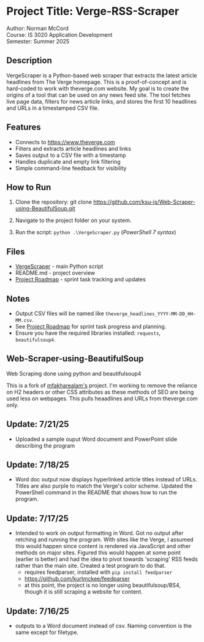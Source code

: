 # Project Title: Verge-RSS-Scraper

Author: Norman McCord  
Course: IS 3020 Application Development  
Semester: Summer 2025  

## Description

VergeScraper is a Python-based web scraper that extracts the latest article headlines from The Verge homepage. This is a proof-of-concept and is hard-coded to work with theverge.com website. My goal is to create the origins of a tool that can be used on any news feed site. The tool fetches live page data, filters for news article links, and stores the first 10 headlines and URLs in a timestamped CSV file.

## Features

- Connects to https://www.theverge.com
- Filters and extracts article headlines and links
- Saves output to a CSV file with a timestamp
- Handles duplicate and empty link filtering
- Simple command-line feedback for visibility

## How to Run

1. Clone the repository:
   git clone https://github.com/ksu-is/Web-Scraper-using-BeautifulSoup.git

2. Navigate to the project folder on your system.

3. Run the script:
   `python .\VergeScraper.py` (*PowerShell 7 syntax*)

## Files

- [VergeScraper](VergeScraper.py) - main Python script
- README.md - project overview
- [Project Roadmap](ProjectRoadmap.md) - sprint task tracking and updates

## Notes

- Output CSV files will be named like `theverge_headlines_YYYY-MM-DD_HH-MM.csv`.
- See [Project Roadmap](ProjectRoadmap.md) for sprint task progress and planning.
- Ensure you have the required libraries installed: `requests`, `beautifulsoup4`.

## Web-Scraper-using-BeautifulSoup
Web Scraping done using python and beautifulsoup4

This is a fork of [mfakharealam's](https://github.com/mfakharealam/Web-Scraper-using-BeautifulSoup) project.  I'm working to remove the reliance on H2 headers or other CSS attributes as these methods of SEO are being used less on webpages.  This pulls heaadlines and URLs from theverge.com only.    

## Update: 7/21/25
- Uploaded a sample ouput Word document and PowerPoint slide describing the program

## Update: 7/18/25
- Word doc output now displays hyperlinked article titles instead of URLs.  Titles are also purple to match the Verge's color scheme.  Updated the PowerShell command in the README that shows how to run the program.

## Update: 7/17/25
- Intended to work on output formatting in Word. Got no output after retching and running the program.  With sites like the Verge, I assumed this would happen since content is rendered via JavaScript and other methods on  major sites.  Figured this would happen at some point (earlier is better) and had the idea to pivot towards 'scraping' RSS feeds rather than the main site. Created a test program to do that.
   - requires feedparser, installed with `pip install feedparser`
   - https://github.com/kurtmckee/feedparser
   - at this point, the project is no longer using beautifulsoup/BS4, though it is still scraping a website for content.  

## Update: 7/16/25
- outputs to a Word document instead of csv.  Naming convention is the same except for filetype.
